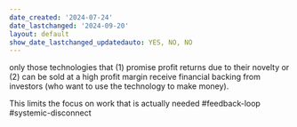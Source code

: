 ```yaml
---
date_created: '2024-07-24'
date_lastchanged: '2024-09-20'
layout: default
show_date_lastchanged_updatedauto: YES, NO, NO
---
```


only those technologies that (1) promise profit returns due to their novelty or (2) can be sold at a high profit margin receive financial backing from investors (who want to use the technology to make money). 

This limits the focus on work that is actually needed 
#feedback-loop #systemic-disconnect